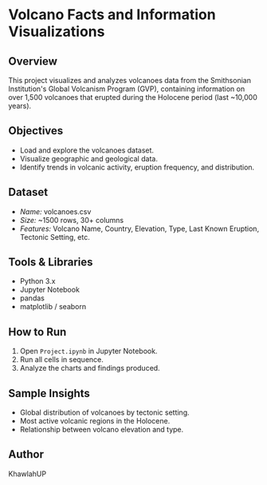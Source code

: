 # Volcano Facts and Information Visualizations

## Overview
This project visualizes and analyzes volcanoes data from the Smithsonian Institution's Global Volcanism Program (GVP), containing information on over 1,500 volcanoes that erupted during the Holocene period (last ~10,000 years).

## Objectives
- Load and explore the volcanoes dataset.
- Visualize geographic and geological data.
- Identify trends in volcanic activity, eruption frequency, and distribution.

## Dataset
- *Name:* volcanoes.csv
- *Size:* ~1500 rows, 30+ columns
- *Features:* Volcano Name, Country, Elevation, Type, Last Known Eruption, Tectonic Setting, etc.

## Tools & Libraries
- Python 3.x
- Jupyter Notebook
- pandas
- matplotlib / seaborn

## How to Run
1. Open `Project.ipynb` in Jupyter Notebook.
2. Run all cells in sequence.
3. Analyze the charts and findings produced.

## Sample Insights
- Global distribution of volcanoes by tectonic setting.
- Most active volcanic regions in the Holocene.
- Relationship between volcano elevation and type.

## Author
KhawlahUP
